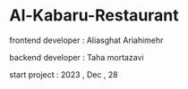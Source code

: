# Al-Kabaru-Restaurant



frontend developer : Aliasghat Ariahimehr

backend developer : Taha mortazavi


start project : 2023 , Dec , 28
